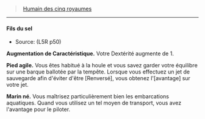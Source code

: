 ﻿---
!GenericItem
Name: Fils du sel
Id: l5r_human_hd.md#fils-du-sel
ParentLink: l5r_human_hd.md#humain-des-cinq-royaumes
ParentName: Humain des cinq royaumes
NameLevel: 4
Source: (L5R p50)
Attributes: {}
---
> [Humain des cinq royaumes](hd_l5r_human.md)

---

#### Fils du sel

- Source: (L5R p50)

**Augmentation de Caractéristique.** Votre Dextérité augmente de 1.

**Pied agile.** Vous êtes habitué à la houle et vous savez garder votre équilibre sur une barque ballotée par la tempête. Lorsque vous effectuez un jet de sauvegarde afin d'éviter d'être [Renversé], vous obtenez l'[avantage] sur votre jet.

**Marin né.** Vous maîtrisez particulièrement bien les embarcations aquatiques. Quand vous utilisez un tel moyen de transport, vous avez l'avantage pour le piloter.

